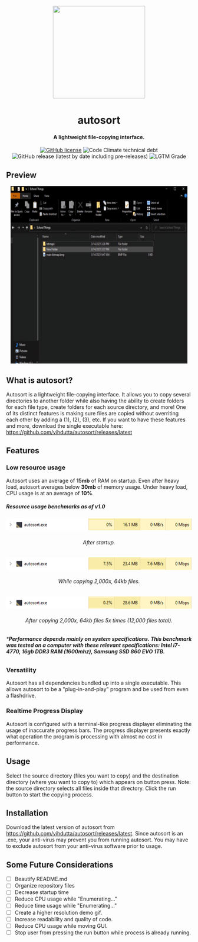 <p align="center">
  <img width="250" height="250" src="newlogor.ico">
</p>

<h1 align="center">autosort</h1>
<h4 align="center">A lightweight file-copying interface.</h4>

<div align="center">
  <a><a href="https://github.com/vihdutta/autosort"><img src="https://img.shields.io/github/license/vihdutta/autosort?color=yellow&amp;logo=MIT" alt="GitHub license"></a>
  <img src="https://img.shields.io/codeclimate/tech-debt/vihdutta/autosort?color=yellow" alt="Code Climate technical debt">
  <img src="https://img.shields.io/github/v/release/vihdutta/autosort?color=yellow&amp;include_prereleases" alt="GitHub release (latest by date including pre-releases)">
  <img src="https://img.shields.io/lgtm/grade/python/github/vihdutta/autosort?color=yellow" alt="LGTM Grade">
</div>

## Preview

<div align="center">
  <img src="media/demo.gif" alt="demo.gif" />
</div>

## What is autosort?
Autosort is a lightweight file-copying interface. It allows you to copy several directories to another folder while also having the ability to create folders for each file type, create folders for each source directory, and more! One of its distinct features is making sure files are copied without overriting each other by adding a (1), (2), (3), etc. If you want to have these features and more, download the single executable here: https://github.com/vihdutta/autosort/releases/latest

## Features

### Low resource usage

Autosort uses an average of **15mb** of RAM on startup. Even after heavy load, autosort averages below **30mb** of memory usage. Under heavy load, CPU usage is at an average of **10%**.

##### Resource usage benchmarks as of v1.0

<div align="center">
  <img src="media/startup_autosort.png">
  <h6>After startup.</h6>
  <img src="media/copying_autosort.png">
  <h6>While copying 2,000x, 64kb files.</h6>
  <img src="media/12000_autosort.png">
  <h6>After copying 2,000x, 64kb files 5x times (12,000 files total).</h6>
</div>

###### ***Performance depends mainly on system specifications. This benchmark was tested on a computer with these relevant specifications: Intel i7-4770, 16gb DDR3 RAM (1600mhz), Samsung SSD 860 EVO 1TB.**

### Versatility

Autosort has all dependencies bundled up into a single executable. This allows autosort to be a "plug-in-and-play" program and be used from even a flashdrive.

### Realtime Progress Display

Autosort is configured with a terminal-like progress displayer eliminating the usage of inaccurate progress bars. The progress displayer presents exactly what operation the program is processing with almost no cost in performance.

## Usage

Select the source directory (files you want to copy) and the destination directory (where you want to copy to) which appears on button press. Note: the source directory selects all files inside that directory. Click the run button to start the copying process.

## Installation

Download the latest version of autosort from https://github.com/vihdutta/autosort/releases/latest. Since autosort is an .exe, your anti-virus may prevent you from running autosort. You may have to exclude autosort from your anti-virus software prior to usage.

## Some Future Considerations

- [ ] Beautify README.md
- [ ] Organize repository files
- [ ] Decrease startup time
- [ ] Reduce CPU usage while "Enumerating..."
- [ ] Reduce time usage while "Enumerating..."
- [ ] Create a higher resolution demo gif.
- [ ] Increase readability and quality of code.
- [ ] Reduce CPU usage while moving GUI.
- [ ] Stop user from pressing the run button while process is already running.
